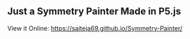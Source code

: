 ## Just a Symmetry Painter Made in P5.js

View it Online: https://saiteja69.github.io/Symmetry-Painter/
